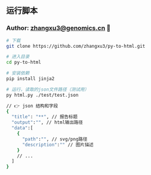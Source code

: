 ## 运行脚本

### Author: zhangxu3@genomics.cn 🚀

```bash
# 下载
git clone https://github.com/zhangxu3/py-to-html.git

# 进入目录
cd py-to-html

# 安装依赖
pip install jinja2

# 运行，读取的json文件路径（测试用）
py html.py ./test/test.json
```

```bash
// 👉 json 结构和字段
{
  "title": "**", // 报告标题
  "output":"", // html输出路径
  "data":[
    {
      "path":"", // svg/png路径
      "description":"" // 图片描述
    }
    // ...
  ]
}
```

